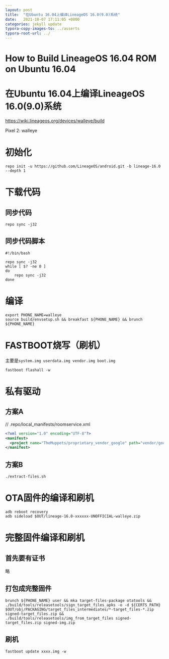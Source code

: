 ```yaml
---
layout: post
title:  "在Ubuntu 16.04上编译LineageOS 16.0(9.0)系统"
date:   2021-10-07 17:11:05 +0800
categories: jekyll update
typora-copy-images-to: ../asserts
typora-root-url: ../
---
```


# How to Build LineageOS 16.04 ROM on Ubuntu 16.04
# 在Ubuntu 16.04上编译LineageOS 16.0(9.0)系统

https://wiki.lineageos.org/devices/walleye/build

Pixel 2: walleye


# 初始化
```shell
repo init -u https://github.com/LineageOS/android.git -b lineage-16.0 --depth 1
```

# 下载代码
## 同步代码
```
repo sync -j32
```

## 同步代码脚本
```shell
#!/bin/bash

repo sync -j32
while [ $? -ne 0 ]
do
    repo sync -j32
done
```

# 编译
```
export PHONE_NAME=walleye
source build/envsetup.sh && breakfast ${PHONE_NAME} && brunch ${PHONE_NAME}
```
# FASTBOOT烧写（刷机）
主要是`system.img userdata.img vendor.img boot.img`
```
fastboot flashall -w
```

# 私有驱动
## 方案A
// .repo/local_manifests/roomservice.xml
```xml
<?xml version="1.0" encoding="UTF-8"?>
<manifest>
  <project name="TheMuppets/proprietary_vendor_google" path="vendor/google" remote="github"/>
</manifest>
```
## 方案B
```
./extract-files.sh
```

# OTA固件的编译和刷机
```
adb reboot recovery
adb sideload $OUT/lineage-16.0-xxxxxx-UNOFFICIAL-walleye.zip
```

# 完整固件编译和刷机
## 首先要有证书
略
## 打包成完整固件 
```
brunch ${PHONE_NAME} user && mka target-files-package otatools && ./build/tools/releasetools/sign_target_files_apks -o -d ${CERTS_PATH} $OUT/obj/PACKAGING/target_files_intermediates/*-target_files-*.zip signed-target_files.zip && ./build/tools/releasetools/img_from_target_files signed-target_files.zip signed-img.zip
```
## 刷机
```
fastboot update xxxx.img -w
```
